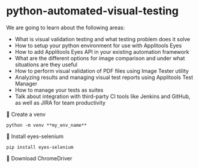 # python-automated-visual-testing

We are going to learn about the following areas:

* What is visual validation testing and what testing problem does it solve
* How to setup your python environment for use with Applitools Eyes
* How to add Applitools Eyes API in your existing automation framework
* What are the different options for image comparison and under what situations are they useful
* How to perform visual validation of PDF files using Image Tester utility
* Analyzing results and managing visual test reports using Applitools Test Manager
* How to manage your tests as suites
* Talk about integration with third-party CI tools like Jenkins and GitHub, as well as JIRA for team productivity

🚀️ Create a venv

`python -m venv **my_env_name**`

🚀️ Install eyes-selenium

`pip install eyes-selenium`

🚀️ Download ChromeDriver
